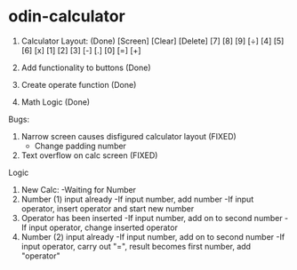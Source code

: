 # odin-calculator
1. Calculator Layout: (Done)
[Screen]
[Clear] [Delete]
[7] [8] [9] [÷]
[4] [5] [6] [x]
[1] [2] [3] [-] 
[.] [0] [=] [+]

2. Add functionality to buttons (Done)
3. Create operate function (Done)
4. Math Logic (Done)

Bugs:
1. Narrow screen causes disfigured calculator layout (FIXED)
    - Change padding number
2. Text overflow on calc screen (FIXED)


Logic
1. New Calc:
    -Waiting for Number
2. Number (1) input already
    -If input number, add number
    -If input operator, insert operator and start new number
3. Operator has been inserted
    -If input number, add on to second number
    -If input operator, change inserted operator
4. Number (2) input already
    -If input number, add on to second number
    -If input operator, carry out "=", 
        result becomes first number,
        add "operator"
    